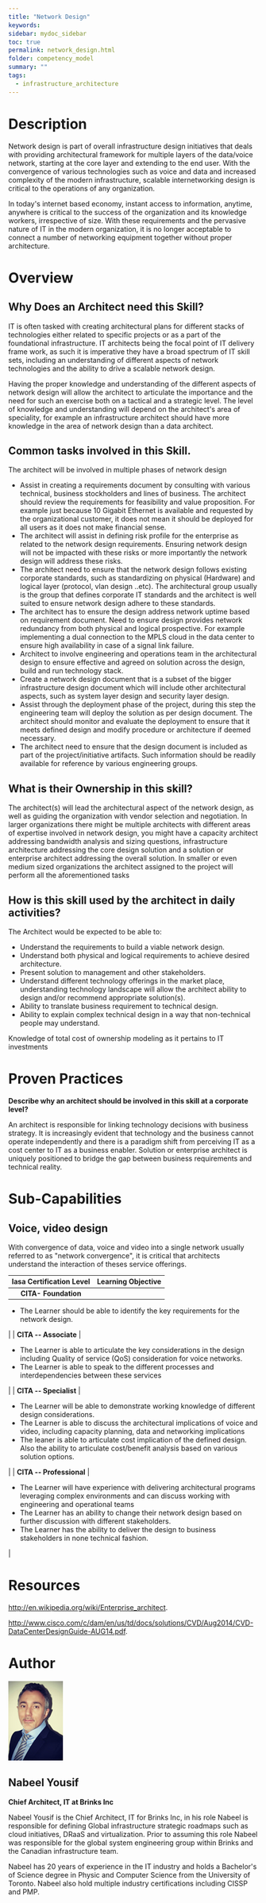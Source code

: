 ```yaml
---
title: "Network Design"
keywords: 
sidebar: mydoc_sidebar
toc: true
permalink: network_design.html
folder: competency_model
summary: ""
tags:
  - infrastructure_architecture
---
```


Description
===========

Network design is part of overall infrastructure design initiatives that deals with providing architectural framework for multiple layers of the data/voice network, starting at the core layer and extending to the end user. With the convergence of various technologies such as voice and data and increased complexity of the modern infrastructure, scalable internetworking design is critical to the operations of any organization.

In today's internet based economy, instant access to information, anytime, anywhere is critical to the success of the organization and its knowledge workers, irrespective of size. With these requirements and the pervasive nature of IT in the modern organization, it is no longer acceptable to connect a number of networking equipment together without proper architecture.

Overview
========

**Why Does an Architect need this Skill?**
------------------------------------------

IT is often tasked with creating architectural plans for different stacks of technologies either related to specific projects or as a part of the foundational infrastructure. IT architects being the focal point of IT delivery frame work, as such it is imperative they have a broad spectrum of IT skill sets, including an understanding of different aspects of network technologies and the ability to drive a scalable network design.

Having the proper knowledge and understanding of the different aspects of network design will allow the architect to articulate the importance and the need for such an exercise both on a tactical and a strategic level. The level of knowledge and understanding will depend on the architect's area of speciality, for example an infrastructure architect should have more knowledge in the area of network design than a data architect.

**Common tasks involved in this Skill.**
----------------------------------------

The architect will be involved in multiple phases of network design

-   Assist in creating a requirements document by consulting with various technical, business stockholders and lines of business. The architect should review the requirements for feasibility and value proposition. For example just because 10 Gigabit Ethernet is available and requested by the organizational customer, it does not mean it should be deployed for all users as it does not make financial sense.
-   The architect will assist in defining risk profile for the enterprise as related to the network design requirements. Ensuring network design will not be impacted with these risks or more importantly the network design will address these risks.
-   The architect need to ensure that the network design follows existing corporate standards, such as standardizing on physical (Hardware) and logical layer (protocol, vlan design ..etc). The architectural group usually is the group that defines corporate IT standards and the architect is well suited to ensure network design adhere to these standards.
-   The architect has to ensure the design address network uptime based on requirement document. Need to ensure design provides network redundancy from both physical and logical prospective. For example implementing a dual connection to the MPLS cloud in the data center to ensure high availability in case of a signal link failure.
-   Architect to involve engineering and operations team in the architectural design to ensure effective and agreed on solution across the design, build and run technology stack.
-   Create a network design document that is a subset of the bigger infrastructure design document which will include other architectural aspects, such as system layer design and security layer design.
-   Assist through the deployment phase of the project, during this step the engineering team will deploy the solution as per design document. The architect should monitor and evaluate the deployment to ensure that it meets defined design and modify procedure or architecture if deemed necessary.
-   The architect need to ensure that the design document is included as part of the project/initiative artifacts. Such information should be readily available for reference by various engineering groups.

**What is their Ownership in this skill?**
------------------------------------------

The architect(s) will lead the architectural aspect of the network design, as well as guiding the organization with vendor selection and negotiation. In larger organizations there might be multiple architects with different areas of expertise involved in network design, you might have a capacity architect addressing bandwidth analysis and sizing questions, infrastructure architecture addressing the core design solution and a solution or enterprise architect addressing the overall solution. In smaller or even medium sized organizations the architect assigned to the project will perform all the aforementioned tasks

**How is this skill used by the architect in daily activities?**
----------------------------------------------------------------

The Architect would be expected to be able to:

-   Understand the requirements to build a viable network design.
-   Understand both physical and logical requirements to achieve desired architecture.
-   Present solution to management and other stakeholders.
-   Understand different technology offerings in the market place, understanding technology landscape will allow the architect ability to design and/or recommend appropriate solution(s).
-   Ability to translate business requirement to technical design.
-   Ability to explain complex technical design in a way that non-technical people may understand.

Knowledge of total cost of ownership modeling as it pertains to IT investments

Proven Practices
================

**Describe why an architect should be involved in this skill at a corporate level?**

An architect is responsible for linking technology decisions with business strategy. It is increasingly evident that technology and the business cannot operate independently and there is a paradigm shift from perceiving IT as a cost center to IT as a business enabler. Solution or enterprise architect is uniquely positioned to bridge the gap between business requirements and technical reality.

Sub-Capabilities
================

Voice, video design
-------------------

With convergence of data, voice and video into a single network usually referred to as "network convergence", it is critical that architects understand the interaction of theses service offerings.

| **Iasa Certification Level** | **Learning Objective** |
| :-: | :-: |
| **CITA- Foundation** |

-   The Learner should be able to identify the key requirements for the network design.

 |
| **CITA -- Associate** |

-   The Learner is able to articulate the key considerations in the design including Quality of service (QoS) consideration for voice networks.
-   The Learner is able to speak to the different processes and interdependencies between these services

 |
| **CITA -- Specialist** |

-   The Learner will be able to demonstrate working knowledge of different design considerations.
-   The Learner is able to discuss the architectural implications of voice and video, including capacity planning, data and networking implications
-   The leaner is able to articulate cost implication of the defined design. Also the ability to articulate cost/benefit analysis based on various solution options.

 |
| **CITA -- Professional** |

-   The Learner will have experience with delivering architectural programs leveraging complex environments and can discuss working with engineering and operational teams
-   The Learner has an ability to change their network design based on further discussion with different stakeholders.
-   The Learner has the ability to deliver the design to business stakeholders in none technical fashion.

 |

Resources
=========

http://en.wikipedia.org/wiki/Enterprise_architect.

http://www.cisco.com/c/dam/en/us/td/docs/solutions/CVD/Aug2014/CVD-DataCenterDesignGuide-AUG14.pdf.

Author
======

![Nabeel Yousif](media/n_yousif.jpg)
## **Nabeel Yousif**
**Chief Architect, IT at Brinks Inc**

Nabeel Yousif is the Chief Architect, IT for Brinks Inc, in his role Nabeel is responsible for defining Global infrastructure strategic roadmaps such as cloud initiatives, DRaaS and virtualization. Prior to assuming this role Nabeel was responsible for the global system engineering group within Brinks and the Canadian infrastructure team.

Nabeel has 20 years of experience in the IT industry and holds a Bachelor's of Science degree in Physic and Computer Science from the University of Toronto. Nabeel also hold multiple industry certifications including CISSP and PMP.

